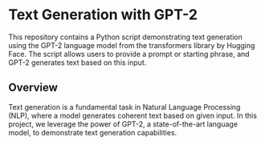 # Text Generation with GPT-2
This repository contains a Python script demonstrating text generation using the GPT-2 language model from the transformers library by Hugging Face. The script allows users to provide a prompt or starting phrase, and GPT-2 generates text based on this input.

## Overview
Text generation is a fundamental task in Natural Language Processing (NLP), where a model generates coherent text based on given input. In this project, we leverage the power of GPT-2, a state-of-the-art language model, to demonstrate text generation capabilities.
